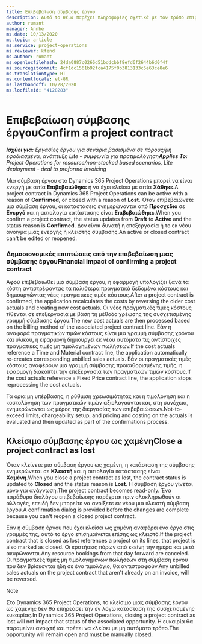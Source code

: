 ```yaml
---
title: Επιβεβαίωση σύμβασης έργου
description: Αυτό το θέμα παρέχει πληροφορίες σχετικά με τον τρόπο επιβεβαίωσης μιας σύμβασης στο Project Operations.
author: rumant
manager: Annbe
ms.date: 10/13/2020
ms.topic: article
ms.service: project-operations
ms.reviewer: kfend
ms.author: rumant
ms.openlocfilehash: 24da0887c0266d51bddcbbf8efd6f2644b6d0f4f
ms.sourcegitcommit: 4cf1dc1561b92fca4175f0b3813133c5e63ce8e6
ms.translationtype: HT
ms.contentlocale: el-GR
ms.lasthandoff: 10/28/2020
ms.locfileid: "4128283"
---
```

# <a name="confirm-a-project-contract"></a><span data-ttu-id="3c8b9-103">Επιβεβαίωση σύμβασης έργου</span><span class="sxs-lookup"><span data-stu-id="3c8b9-103">Confirm a project contract</span></span>

<span data-ttu-id="3c8b9-104">_**Ισχύει για:** Εργασίες έργου για σενάρια βασισμένα σε πόρους/μη εφοδιασμένα, ανάπτυξη Lite - συμφωνία για προτιμολόγηση_</span><span class="sxs-lookup"><span data-stu-id="3c8b9-104">_**Applies To:** Project Operations for resource/non-stocked based scenarios, Lite deployment - deal to proforma invoicing_</span></span>

<span data-ttu-id="3c8b9-105">Μια σύμβαση έργου στο Dynamics 365 Project Operations μπορεί να είναι ενεργή με αιτία **Επιβεβαιώθηκε** ή να έχει κλείσει με αιτία **Χάθηκε**.</span><span class="sxs-lookup"><span data-stu-id="3c8b9-105">A project contract in Dynamics 365 Project Operations can be active with a reason of **Confirmed**, or closed with a reason of **Lost**.</span></span> <span data-ttu-id="3c8b9-106">Όταν επιβεβαιώνετε μια σύμβαση έργου, οι καταστάσεις ενημερώνονται από **Προσχέδιο** σε **Ενεργό** και η αιτιολογία κατάστασης είναι **Επιβεβαιώθηκε**.</span><span class="sxs-lookup"><span data-stu-id="3c8b9-106">When you confirm a project contract, the status updates from **Draft** to **Active** and the status reason is **Confirmed**.</span></span> <span data-ttu-id="3c8b9-107">Δεν είναι δυνατή η επεξεργασία ή το εκ νέου άνοιγμα μιας ενεργής ή κλειστής σύμβασης.</span><span class="sxs-lookup"><span data-stu-id="3c8b9-107">An active or closed contract can't be edited or reopened.</span></span> 

### <a name="financial-impact-of-confirming-a-project-contract"></a><span data-ttu-id="3c8b9-108">Δημοσιονομικές επιπτώσεις από την επιβεβαίωση μιας σύμβασης έργου</span><span class="sxs-lookup"><span data-stu-id="3c8b9-108">Financial impact of confirming a project contract</span></span>

<span data-ttu-id="3c8b9-109">Αφού επιβεβαιωθεί μια σύμβαση έργου, η εφαρμογή υπολογίζει ξανά τα κόστη αντιστρέφοντας τα παλιότερα πραγματικά δεδομένα κόστους και δημιουργώντας νέες πραγματικές τιμές κόστους.</span><span class="sxs-lookup"><span data-stu-id="3c8b9-109">After a project contract is confirmed, the application recalculates the costs by reversing the older cost actuals and creating new cost actuals.</span></span> <span data-ttu-id="3c8b9-110">Οι νέες πραγματικές τιμές κόστους τίθενται σε επεξεργασία με βάση τη μέθοδο χρέωσης της συσχετισμένης γραμμή σύμβασης έργου.</span><span class="sxs-lookup"><span data-stu-id="3c8b9-110">The new cost actuals are then processed based on the billing method of the associated project contract line.</span></span> <span data-ttu-id="3c8b9-111">Εάν η αναφορά πραγματικών τιμών κόστους είναι μια γραμμή σύμβασης χρόνου και υλικού, η εφαρμογή δημιουργεί εκ νέου αυτόματα τις αντίστοιχες πραγματικές τιμές μη τιμολογημένων πωλήσεων.</span><span class="sxs-lookup"><span data-stu-id="3c8b9-111">If the cost actuals reference a Time and Material contract line, the application automatically re-creates corresponding unbilled sales actuals.</span></span> <span data-ttu-id="3c8b9-112">Εάν οι πραγματικές τιμές κόστους αναφέρουν μια γραμμή σύμβασης προκαθορισμένης τιμής, η εφαρμογή διακόπτει την επεξεργασία των πραγματικών τιμών κόστους.</span><span class="sxs-lookup"><span data-stu-id="3c8b9-112">If the cost actuals reference a Fixed Price contract line, the application stops reprocessing the cost actuals.</span></span>

<span data-ttu-id="3c8b9-113">Τα όρια μη υπέρβασης, η ρύθμιση χρεωσιμότητας και η τιμολόγηση και η κοστολόγηση των πραγματικών τιμών αξιολογούνται και, στη συνέχεια, ενημερώνονται ως μέρος της διεργασίας των επιβεβαιώσεων.</span><span class="sxs-lookup"><span data-stu-id="3c8b9-113">Not-to-exceed limits, chargeability setup, and pricing and costing on the actuals is evaluated and then updated as part of the confirmations process.</span></span>

## <a name="close-a-project-contract-as-lost"></a><span data-ttu-id="3c8b9-114">Κλείσιμο σύμβασης έργου ως χαμένη</span><span class="sxs-lookup"><span data-stu-id="3c8b9-114">Close a project contract as lost</span></span>

<span data-ttu-id="3c8b9-115">Όταν κλείνετε μια σύμβαση έργου ως χαμένη, η κατάσταση της σύμβασης ενημερώνεται σε **Κλειστή** και η αιτιολογία κατάστασης είναι **Χαμένη**.</span><span class="sxs-lookup"><span data-stu-id="3c8b9-115">When you close a project contract as lost, the contract status is updated to **Closed** and the status reason is **Lost**.</span></span> <span data-ttu-id="3c8b9-116">Η σύμβαση έργου γίνεται μόνο για ανάγνωση.</span><span class="sxs-lookup"><span data-stu-id="3c8b9-116">The project contract becomes read-only.</span></span> <span data-ttu-id="3c8b9-117">Ένα παράθυρο διαλόγου επιβεβαίωσης παρέχεται πριν ολοκληρωθούν οι αλλαγές, επειδή δεν μπορείτε να ανοίξετε εκ νέου μια κλειστή σύμβαση έργου.</span><span class="sxs-lookup"><span data-stu-id="3c8b9-117">A confirmation dialog is provided before the changes are complete because you can't reopen a closed project contract.</span></span>

<span data-ttu-id="3c8b9-118">Εάν η σύμβαση έργου που έχει κλείσει ως χαμένη αναφέρει ένα έργο στις γραμμές της, αυτό το έργο επισημαίνεται επίσης ως κλειστό.</span><span class="sxs-lookup"><span data-stu-id="3c8b9-118">If the project contract that is closed as lost references a project on its lines, that project is also marked as closed.</span></span> <span data-ttu-id="3c8b9-119">Οι κρατήσεις πόρων από εκείνη την ημέρα και μετά ακυρώνονται.</span><span class="sxs-lookup"><span data-stu-id="3c8b9-119">Any resource bookings from that day forward are canceled.</span></span> <span data-ttu-id="3c8b9-120">Οι πραγματικές τιμές μη τιμολογημένων πωλήσεων στη σύμβαση έργου που δεν βρίσκονται ήδη σε ένα τιμολόγιο, θα αντιστραφούν.</span><span class="sxs-lookup"><span data-stu-id="3c8b9-120">Any unbilled sales actuals on the project contract that aren't already on an invoice, will be reversed.</span></span>

> [!NOTE]
> <span data-ttu-id="3c8b9-121">Στο Dynamics 365 Project Operations, το κλείσιμο μιας σύμβασης έργου ως χαμένης δεν θα επηρεάσει την εν λόγω κατάσταση της συσχετισμένης ευκαιρίας.</span><span class="sxs-lookup"><span data-stu-id="3c8b9-121">In Dynamics 365 Project Operations, closing a project contract as lost will not impact that status of the associated opportunity.</span></span> <span data-ttu-id="3c8b9-122">Η ευκαιρία θα παραμείνει ανοιχτή και πρέπει να κλείσει με μη αυτόματο τρόπο.</span><span class="sxs-lookup"><span data-stu-id="3c8b9-122">The opportunity will remain open and must be manually closed.</span></span>
